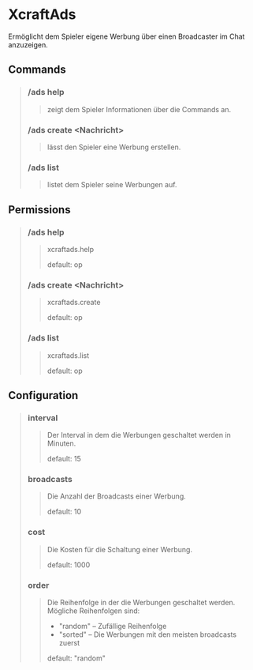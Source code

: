 # XcraftAds
Ermöglicht dem Spieler eigene Werbung über einen Broadcaster im Chat anzuzeigen.

## Commands

> ### /ads help
>> zeigt dem Spieler Informationen über die Commands an.
>
> ### /ads create \<Nachricht>
>> lässt den Spieler eine Werbung erstellen.
>
> ### /ads list
>> listet dem Spieler seine Werbungen auf.

## Permissions

> ### /ads help
>> xcraftads.help 
>>
>> default: op
>
> ### /ads create \<Nachricht>
>> xcraftads.create
>>
>> default: op
>
> ### /ads list
>> xcraftads.list
>>
>> default: op

## Configuration

> ### interval
>> Der Interval in dem die Werbungen geschaltet werden in Minuten.
>>
>> default: 15
>
> ### broadcasts
>> Die Anzahl der Broadcasts einer Werbung.
>>
>> default: 10
>
> ### cost
>> Die Kosten für die Schaltung einer Werbung.
>>
>> default: 1000
>
> ### order
>> Die Reihenfolge in der die Werbungen geschaltet werden. 
>> <br>
>> Mögliche Reihenfolgen sind:
>> - "random" – Zufällige Reihenfolge
>> - "sorted" – Die Werbungen mit den meisten broadcasts zuerst
>>
>> default: "random"

